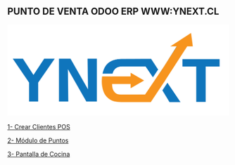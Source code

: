 ## PUNTO DE VENTA ODOO ERP                              WWW:YNEXT.CL

![Alt text](https://github.com/falconsoft3d/instalar-odoo-10/blob/master/img/logo-ynext.png?raw=true "Ynext")

[1- Crear Clientes POS](https://youtu.be/ibzEpHkro2g)

[2- Módulo de Puntos](https://youtu.be/JiM_Zhfp1ag)

[3- Pantalla de Cocina](https://youtu.be/DoJcv6J35EY)

